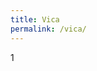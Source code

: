 ```yaml
---
title: Vica
permalink: /vica/
---
```


  <head>
    <meta charset="utf-8" />
    <meta name="theme-color" content="#000000" />
    <link
      href="https://webchat.vica.gov.sg/static/css/chat.css" referrerpolicy="origin"
      rel="stylesheet"
    />
<style type="text/css">
 
#webchat p{
font-size: 16px;
line-height: initial;
}
 
</style>
  </head>
 
  <body>

<div id="webchat" 
app-id="cpib-ask-cpib" 
app-icon="https://www.cpib.gov.sg/images/avatar.png" 
app-name="Ask Kopi Lim" 
app-color="#00205b" 
app-base-font-size="16" 
app-auto-launch="false" 
app-bot-response-trigger-event="true" 
app-enable-auto-complete="true" 
app-auto-complete-background-color="#DFE8F9" 
app-auto-complete-divider-color="#00205b" 
app-auto-complete-hover-color="#98b5eb" 
app-font-family= "Lato"
app-environment-override="draft"
     
></div>

<script type="text/javascript" src="https://webchat.vica.gov.sg/static/js/chat.js" referrerpolicy="origin">
</script>
1
  </body>
  
  
